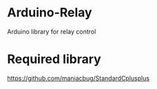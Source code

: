 # Arduino-Relay
Arduino library for relay control

# Required library
https://github.com/maniacbug/StandardCplusplus